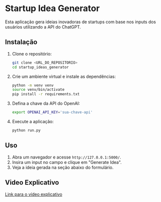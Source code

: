 # Startup Idea Generator

Esta aplicação gera ideias inovadoras de startups com base nos inputs dos usuários utilizando a API do ChatGPT.

## Instalação

1. Clone o repositório:
    ```bash
    git clone <URL_DO_REPOSITORIO>
    cd startup_ideas_generator
    ```

2. Crie um ambiente virtual e instale as dependências:
    ```bash
    python -m venv venv
    source venv/bin/activate
    pip install -r requirements.txt
    ```

3. Defina a chave da API do OpenAI:
    ```bash
    export OPENAI_API_KEY='sua-chave-api'
    ```

4. Execute a aplicação:
    ```bash
    python run.py
    ```

## Uso

1. Abra um navegador e acesse `http://127.0.0.1:5000/`.
2. Insira um input no campo e clique em "Generate Idea".
3. Veja a ideia gerada na seção abaixo do formulário.

## Video Explicativo

[Link para o vídeo explicativo](#)

